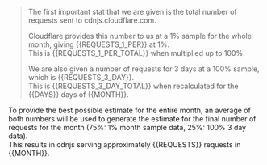 > The first important stat that we are given is the total number of requests sent to cdnjs.cloudflare.com.
> 
> Cloudflare provides this number to us at a 1% sample for the whole month, giving {{REQUESTS_1_PER}} at 1%.\
> This is {{REQUESTS_1_PER_TOTAL}} when multiplied up to 100%.
> 
> We are also given a number of requests for 3 days at a 100% sample, which is {{REQUESTS_3_DAY}}.\
> This is {{REQUESTS_3_DAY_TOTAL}} when recalculated for the {{DAYS}} days of {{MONTH}}.

To provide the best possible estimate for the entire month, an average of both numbers will be used to generate the
 estimate for the final number of requests for the month (75%: 1% month sample data, 25%: 100% 3 day data).\
This results in cdnjs serving approximately {{REQUESTS}} requests in {{MONTH}}.